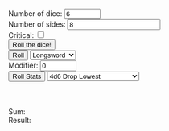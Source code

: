 <html>
     <head>
          <script type="text/javascript" src="tower.js"></script>
     </head>
     <body  onload="initQuote()">
          <form  name="input" id="input" action="">
               <br>
               <label for="numberDice">Number of dice:</label>
               <input type="number" size="5" name="numberDice" id="numberDice" value="6" max="9999" min="1">
               <br>
               <label for="sides">Number of sides:</label>
               <input type="number" size="5" name="sides" id="sides" value="8" min="2">
               <br>
               <label for="critBox">Critical: </label>
               <input type="checkbox" id="critBox" name="critBox" value="1">
               <br>
               <button type="button" onClick="varSet()">Roll the dice!</button>
               <br>
               <button type="button" onClick="rollSet()">Roll</button>
               <select name="preset" id="preset">
                    <option value="longsword">Longsword</option>
                    <option value="shortsword">Shortsword</option>
                    <option value="greatsword">Greatsword</option>
                    <option value="rapier">Rapier</option>
                    <option value="longbow">Longbow</option>
                    <option value="shortbow">Shortbow</option>
               </select>
               <br>
               <label for="mods">Modifier: </label>
               <input type="number" size="5" name="mods" id="mods" value="0" max="999" min="-999">
               <br>
               <button type="button" onClick="statRoll()">Roll Stats</button>
               <select name="rollType" id="rollType">
                    <option value="fourDSixDrop">4d6 Drop Lowest</option>
                    <option value="threeDSix">3d6</option>
                    <option value="threeDSixDropPT">3d6 Drop Lowest + 3</option>
                    <option value="insanity">1d20 (use at your own risk)</option>
               </select>
               <br>
               <br>
               <output name="rngQuote" id="rngQuote"></output>
               <br>
               <br>
               <label for="total">Sum: </label>
               <output name="total" id="total"></output>
               <br>
               <label for="result">Result: </label>
               <output name="result" id="result"></output>
          </form>
     </body>
</html>
